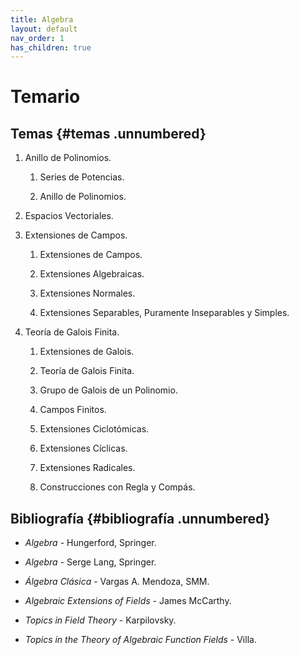 ```yaml
---
title: Algebra
layout: default
nav_order: 1
has_children: true
---
```


# Temario

## Temas {#temas .unnumbered}

1.  Anillo de Polinomios.

    1.  Series de Potencias.

    2.  Anillo de Polinomios.

2.  Espacios Vectoriales.

3.  Extensiones de Campos.

    1.  Extensiones de Campos.

    2.  Extensiones Algebraicas.

    3.  Extensiones Normales.

    4.  Extensiones Separables, Puramente Inseparables y Simples.

4.  Teoría de Galois Finita.

    1.  Extensiones de Galois.

    2.  Teoría de Galois Finita.

    3.  Grupo de Galois de un Polinomio.

    4.  Campos Finitos.

    5.  Extensiones Ciclotómicas.

    6.  Extensiones Cíclicas.

    7.  Extensiones Radicales.

    8.  Construcciones con Regla y Compás.

## Bibliografía {#bibliografía .unnumbered}

-   *Algebra* - Hungerford, Springer.

-   *Algebra* - Serge Lang, Springer.

-   *Álgebra Clásica* - Vargas A. Mendoza, SMM.

-   *Algebraic Extensions of Fields* - James McCarthy.

-   *Topics in Field Theory* - Karpilovsky.

-   *Topics in the Theory of Algebraic Function Fields* - Villa.
